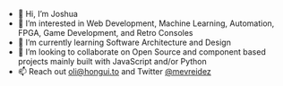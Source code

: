 - 👋 Hi, I’m Joshua
- 👀 I’m interested in Web Development, Machine Learning, Automation, FPGA, Game Development, and Retro Consoles
- 🌱 I’m currently learning Software Architecture and Design
- 💞️ I’m looking to collaborate on Open Source and component based projects mainly built with JavaScript and/or Python
- 📫 Reach out oli@hongui.to and Twitter [@mevreidez](https://twitter.com/mevreidez)

<!---
ordehi/ordehi is a ✨ special ✨ repository because its `README.md` (this file) appears on your GitHub profile.
You can click the Preview link to take a look at your changes.
--->
